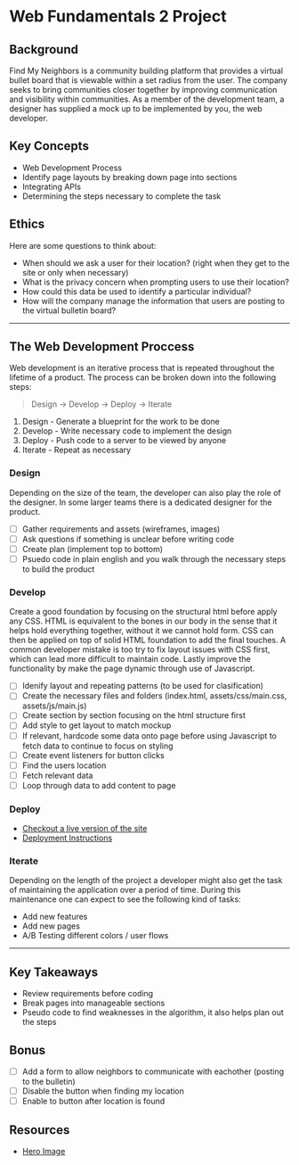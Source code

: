 # Web Fundamentals 2 Project

## Background

Find My Neighbors is a community building platform that provides a virtual bullet board that is viewable within a set radius from the user. The company seeks to bring communities closer together by improving communication and visibility within communities. As a member of the development team, a designer has supplied a mock up to be implemented by you, the web developer.

## Key Concepts

- Web Development Process
- Identify page layouts by breaking down page into sections
- Integrating APIs
- Determining the steps necessary to complete the task

## Ethics

Here are some questions to think about:

- When should we ask a user for their location? (right when they get to the site or only when necessary)
- What is the privacy concern when prompting users to use their location?
- How could this data be used to identify a particular individual?
- How will the company manage the information that users are posting to the virtual bulletin board?

---

## The Web Development Proccess

Web development is an iterative process that is repeated throughout the lifetime of a product. The process can be broken down into the following steps:

> Design -> Develop -> Deploy -> Iterate

1. Design - Generate a blueprint for the work to be done
2. Develop - Write necessary code to implement the design
3. Deploy - Push code to a server to be viewed by anyone
4. Iterate - Repeat as necessary

### Design

Depending on the size of the team, the developer can also play the role of the designer. In some larger teams there is a dedicated designer for the product.

- [ ] Gather requirements and assets (wireframes, images)
- [ ] Ask questions if something is unclear before writing code
- [ ] Create plan (implement top to bottom)
- [ ] Psuedo code in plain english and you walk through the necessary steps to build the product

### Develop

Create a good foundation by focusing on the structural html before apply any CSS. HTML is equivalent to the bones in our body in the sense that it helps hold everything together, without it we cannot hold form. CSS can then be applied on top of solid HTML foundation to add the final touches. A common developer mistake is too try to fix layout issues with CSS first, which can lead more difficult to maintain code. Lastly improve the functionality by make the page dynamic through use of Javascript.

- [ ] Idenify layout and repeating patterns (to be used for clasification)
- [ ] Create the necessary files and folders (index.html, assets/css/main.css, assets/js/main.js)
- [ ] Create section by section focusing on the html structure first
- [ ] Add style to get layout to match mockup
- [ ] If relevant, hardcode some data onto page before using Javascript to fetch data to continue to focus on styling
- [ ] Create event listeners for button clicks
- [ ] Find the users location
- [ ] Fetch relevant data
- [ ] Loop through data to add content to page

### Deploy

- [Checkout a live version of the site](https://reactor2.z22.web.core.windows.net/)
- [Deployment Instructions](../5_Capstone_Web_Publishing/deploy.md)

### Iterate

Depending on the length of the project a developer might also get the task of maintaining the application over a period of time. During this maintenance one can expect to see the following kind of tasks:

- Add new features
- Add new pages
- A/B Testing different colors / user flows

---

## Key Takeaways

- Review requirements before coding
- Break pages into manageable sections
- Pseudo code to find weaknesses in the algorithm, it also helps plan out the steps

## Bonus

- [ ] Add a form to allow neighbors to communicate with eachother (posting to the bulletin)
- [ ] Disable the button when finding my location
- [ ] Enable to button after location is found

## Resources

- [Hero Image](https://pixabay.com/photos/residential-aerial-view-aerial-1149514/)
